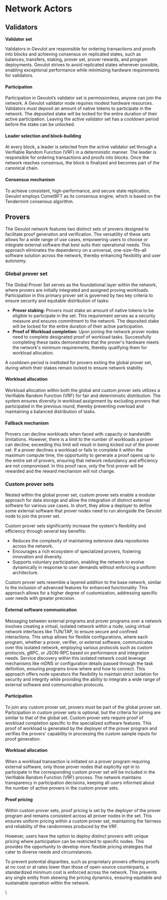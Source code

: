 # Network Actors

## **Validators**

**Validator set**

Validators in Gevulot are responsible for ordering transactions and proofs into blocks and achieving consensus on replicated states, such as balances, transfers, staking, prover set, prover rewards, and program deployments. Gevulot strives to avoid replicated states whenever possible, enabling exceptional performance while minimizing hardware requirements for validators.

#### **Participation**

Participation in Gevulot’s validator set is permissionless, anyone can join the network. A Gevulot validator node requires modest hardware resources. Validators must deposit an amount of native tokens to participate in the network. The deposited stake will be locked for the entire duration of their active participation. Leaving the active validator set has a cooldown period before the stake can be unlocked.

#### **Leader selection and block-building**

At every block, a leader is selected from the active validator set through a Verifiable Random Function (VRF) in a deterministic manner. The leader is responsible for ordering transactions and proofs into blocks. Once the network reaches consensus, the block is finalized and becomes part of the canonical chain.

#### **Consensus mechanism**

To achieve consistent, high-performance, and secure state replication, Gevulot employs CometBFT as its consensus engine, which is based on the Tendermint consensus algorithm.

## Provers

The Gevulot network features two distinct sets of provers designed to facilitate proof generation and verification. The versatility of these sets allows for a wide range of use cases, empowering users to choose or integrate external software that best suits their operational needs. This approach eliminates the dependency on a universal, one-size-fits-all software solution across the network, thereby enhancing flexibility and user autonomy.&#x20;

### **Global prover set**

The Global Prover Set serves as the foundational layer within the network, where provers are initially integrated and assigned proving workloads. Participation in this primary prover set is governed by two key criteria to ensure security and equitable distribution of tasks:

* **Prover staking:** Provers must stake an amount of native tokens to be eligible to participate in the set. This requirement serves as a security measure and ensures commitment to the network. The deposited stake will be locked for the entire duration of their active participation.&#x20;
* **Proof of Workload completion:** Upon joining the network prover nodes need to complete designated proof of workload tasks. Successfully completing these tasks demonstrates that the prover's hardware meets the network's minimum requirements, thereby qualifying them for workload allocation.&#x20;

A cooldown period is instituted for provers exiting the global prover set, during which their stakes remain locked to ensure network stability.

#### **Workload allocation**

Workload allocation within both the global and custom prover sets utilizes a Verifiable Random Function (VRF) for fair and deterministic distribution. The system ensures diversity in workload assignment by excluding provers that participated in the previous round, thereby preventing overload and maintaining a balanced distribution of tasks.

#### **Fallback mechanism**

Provers can decline workloads when faced with capacity or bandwidth limitations. However, there is a limit to the number of workloads a prover can decline; exceeding this limit will result in being kicked out of the prover set. If a prover declines a workload or fails to complete it within the maximum compute time, the opportunity to generate a proof opens up to the entire set of provers, ensuring that network redundancy and efficiency are not compromised. In this proof race, only the first prover will be rewarded and the reward mechanism will not change.&#x20;

### **Custom prover sets**

Nested within the global prover set, custom prover sets enable a modular approach for data storage and allow the integration of distinct external software for various use cases. In short, they allow a deployer to define some external software that prover nodes need to run alongside the Gevulot node to join the prover set.

Custom prover sets significantly increase the system's flexibility and efficiency through several key benefits:

* Reduces the complexity of maintaining extensive data repositories across the network.
* Encourages a rich ecosystem of specialized provers, fostering innovation and diversity.
* Supports voluntary participation, enabling the network to evolve dynamically in response to user demands without enforcing a uniform architecture.

Custom prover sets resemble a layered addition to the base network, similar to the inclusion of advanced features for enhanced functionality. This approach allows for a higher degree of customization, addressing specific user needs with greater precision.

#### **External software communication**

Messaging between external programs and prover programs over a network involves creating a virtual, isolated network within a node, using virtual network interfaces like TUN/TAP, to ensure secure and confined interactions. This setup allows for flexible configurations, where each program, whether a prover, verifier, or external software, communicates over this isolated network, employing various protocols such as custom protocols, gRPC, or JSON-RPC based on performance and integration needs. Service discovery within this isolated network could leverage mechanisms like mDNS or configuration details passed through the task definition, ensuring programs know where and how to connect. This approach offers node operators the flexibility to maintain strict isolation for security and integrity while providing the ability to integrate a wide range of external software and communication protocols.

#### Participation

To join any custom prover set, provers must be part of the global prover set. Participation in custom prover sets is optional, but the criteria for joining are similar to that of the global set. Custom prover sets require proof of workload completion specific to the specialized software features. This proof of workload is generated by the deployer of the prover program and verifies the provers' capability in processing the custom sample inputs for proof generation.

#### **Workload allocation**

When a workload transaction is initiated on a prover program requiring external software, only those prover nodes that explicitly opt in to participate in the corresponding custom prover set will be included in the Verifiable Random Function (VRF) process. The network maintains transparency in participation decisions, keeping all users informed about the number of active provers in the custom prover sets.

#### Proof pricing

Within custom prover sets, proof pricing is set by the deployer of the prover program and remains consistent across all prover nodes in the set. This ensures uniform pricing within a custom prover set, maintaining the fairness and reliability of the randomness produced by the VRF.&#x20;

However, users have the option to deploy distinct provers with unique pricing where participation can be restricted to specific nodes. This provides the opportunity to develop more flexible pricing strategies that cater to diverse needs and circumstances.

To prevent potential disparities, such as proprietary provers offering proofs at no cost or at rates lower than those of open-source counterparts, a standardized minimum cost is enforced across the network. This prevents any single entity from skewing the pricing dynamics, ensuring equitable and sustainable operation within the network.

\
